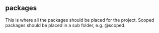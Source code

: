 ## packages

This is where all the packages should be placed for the project. Scoped packages should be placed in a sub folder, e.g. @scoped.
